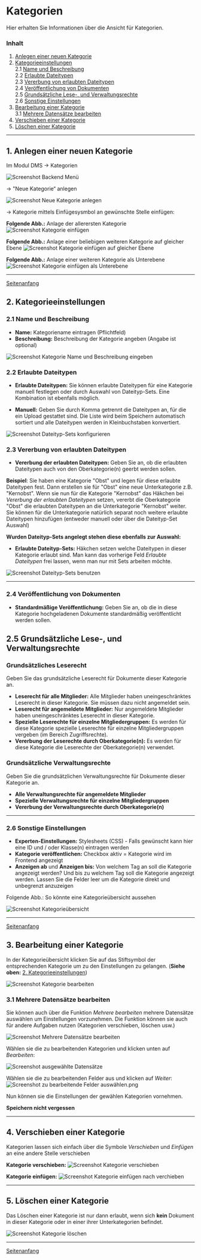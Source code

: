 <a name="top"></a>
# Kategorien

Hier erhalten Sie Informationen über die Ansicht für Kategorien.

### Inhalt
1. [Anlegen einer neuen Kategorie](#categories_1)
2. [Kategorieeinstellungen](#categories_2)  
  	2.1 [Name und Beschreibung](#categories_2_1)  
	2.2 [Erlaubte Dateitypen](#categories_2_2)    
	2.3 [Vererbung von erlaubten Dateitypen](#categories_2_3)  
	2.4 [Veröffentlichung von Dokumenten](#categories_2_4)    
	2.5 [Grundsätzliche Lese-, und Verwaltungsrechte](#categories_2_5)      
	2.6 [Sonstige Einstellungen](#categories_2_6)    
3. [Bearbeitung einer Kategorie](#categories_3)  
	3.1 [Mehrere Datensätze bearbeiten](#categories_3_1)  
4. [Verschieben einer Kategorie](#categories_4)
5. [Löschen einer Kategorie](#categories_5)


----------

<a name="categories_1"></a>
## 1. Anlegen einer neuen Kategorie

Im Modul DMS → Kategorien

![Screenshot Backend Menü](../screenshot_backend_menu.png)

→ "Neue Kategorie“ anlegen

![Screenshot Neue Kategorie anlegen](screenshot_categories_new_category.png)


→ Kategorie mittels Einfügesysmbol an gewünschte Stelle einfügen:

**Folgende Abb.:** Anlage der allerersten Kategorie
![Screenshot Kategorie einfügen](screenshot_categories_insert_first.png)

**Folgende Abb.:** Anlage einer beliebigen weiteren Kategorie auf gleicher Ebene
![Screenshot Kategorie einfügen auf gleicher Ebene](screenshot_categories_insert_same_level.png)

**Folgende Abb.:** Anlage einer weiteren Kategorie als Unterebene
![Screenshot Kategorie einfügen als Unterebene](/manual/de/admin/views/screenshot_categories_insert_second_level.png)

----------

[Seitenanfang](#top)

<a name="categories_2"></a>
## 2. Kategorieeinstellungen

<a name="categories_2_1"></a>
### 2.1 Name und Beschreibung

* **Name:** Kategoriename eintragen (Pflichtfeld)
* **Beschreibung:** Beschreibung der Kategorie angeben (Angabe ist optional)

![Screenshot Kategorie Name und Beschreibung eingeben](screenshot_categories_config_name_and_description.png)

### 2.2 Erlaubte Dateitypen

* **Erlaubte Dateitypen:** Sie können erlaubte Dateitypen für eine Kategorie manuell festlegen oder durch Auswahl von Dateityp-Sets. Eine Kombination ist ebenfalls möglich.

* **Manuell:** Geben Sie durch Komma getrennt die Dateitypen an, für die ein Upload gestattet sind. Die Liste wird beim Speichern automatisch sortiert und alle Dateitypen werden in Kleinbuchstaben konvertiert.

![Screenshot Dateityp-Sets konfigurieren](screenshot_categories_config_file_type_sets.png)

<a name="categories_2_3"></a>
### 2.3 Vererbung von erlaubten Dateitypen

* **Vererbung der erlaubten Dateitypen:** Geben Sie an, ob die erlaubten Dateitypen auch von den Oberkategorie(n) geerbt werden sollen.

**Beispiel**: Sie haben eine Kategorie "Obst" und legen für diese erlaubte Dateitypen fest. Dann erstellen sie für "Obst" eine neue Unterkategorie z.B. "Kernobst". 
Wenn sie nun für die Kategorie "Kernobst" das Häkchen bei *Vererbung der erlaubten Dateitypen* setzen, vererbt die Oberkategorie "Obst" die erlaubten Dateitypen an die Unterkategorie "Kernobst" weiter. 
Sie können für die Unterkategorie natürlich separat noch weitere erlaubte Dateitypen hinzufügen (entweder manuell oder über die Dateityp-Set Auswahl)


**Wurden Dateityp-Sets angelegt stehen diese ebenfalls zur Auswahl:**

* **Erlaubte Dateityp-Sets:** Häkchen setzen welche Dateitypen in dieser Kategorie erlaubt sind. Man kann das vorherige Feld *Erlaubte Dateitypen* frei lassen, wenn man nur mit Sets arbeiten möchte.

![Screenshot Dateityp-Sets benutzen](screenshot_categories_config_file_type_sets_2.png)


----------

<a name="categories_2_4"></a>
### 2.4 Veröffentlichung von Dokumenten

* **Standardmäßige Veröffentlichung:** Geben Sie an, ob die in diese Kategorie hochgeladenen Dokumente standardmäßig veröffentlicht werden sollen.

<a name="categories_2_5"></a>
## 2.5 Grundsätzliche Lese-, und Verwaltungsrechte

### Grundsätzliches Leserecht  
Geben Sie das grundsätzliche Leserecht für Dokumente dieser Kategorie an.  

* **Leserecht für alle Mitglieder:** Alle Mitglieder haben uneingeschränktes Leserecht in dieser Kategorie. Sie müssen dazu nicht angemeldet sein.
* **Leserecht für angemeldete Mitglieder:**  Nur angemeldete Mitglieder haben uneingeschränktes Leserecht in dieser Kategorie.
* **Spezielle Leserechte für einzelne Mitgliedergruppen:** Es werden für diese Kategorie spezielle Leserechte für einzelne Mitgliedergruppen vergeben (im Bereich Zugriffsrechte).
* **Vererbung der Leserechte durch Oberkategorie(n):** Es werden für diese Kategorie die Leserechte der Oberkategorie(n) verwendet.

### Grundsätzliche Verwaltungsrechte  
Geben Sie die grundsätzlichen Verwaltungsrechte für Dokumente dieser Kategorie an.  

* **Alle Verwaltungsrechte für angemeldete Mitglieder**
* **Spezielle Verwaltungsrechte für einzelne Mitgliedergruppen**
* **Vererbung der Verwaltungsrechte durch Oberkategorie(n)**


----------


<a name="categories_2_6"></a>
### 2.6 Sonstige Einstellungen

* **Experten-Einstellungen:** Stylesheets (CSS) - Falls gewünscht kann hier eine ID und / oder Klasse(n) eintragen werden
* **Kategorie veröffentlichen:** Checkbox aktiv = Kategorie wird im Frontend angezeigt
* **Anzeigen ab** und **Anzeigen bis:** Von welchem Tag an soll die Kategorie angezeigt werden? Und bis zu welchem Tag soll die Kategorie angezeigt werden.
Lassen Sie die Felder leer um die Kategorie direkt und unbegrenzt anzuzeigen

Folgende Abb.: So könnte eine Kategorieübersicht aussehen

![Screenshot Kategorieübersicht](screenshot_categories_list.png)

----------

[Seitenanfang](#top)

<a name="categories_3"></a>
## 3. Bearbeitung einer Kategorie

In der Kategorieübersicht klicken Sie auf das Stiftsymbol der entsprechenden Kategorie um zu den Einstellungen zu gelangen. (**Siehe oben:** [2. Kategorieeinstellungen](#categories_2))

![Screenshot Kategorie bearbeiten](screenshot_categories_edit.png)

<a name="categories_3_1"></a>
### 3.1 Mehrere Datensätze bearbeiten
Sie können auch über die Funktion *Mehrere bearbeiten* mehrere Datensätze auswählen um Einstellungen vorzunehmen. Die Funktion können sie auch für andere Aufgaben nutzen (Kategorien verschieben, löschen usw.) 

![Screenshot Mehrere Datensätze bearbeiten](/manual/de/admin/views/screenshot_multitask.png)

Wählen sie die zu bearbeitenden Kategorien und klicken unten auf *Bearbeiten*:

![Screenshot ausgewählte Datensätze](/manual/de/admin/views/screenshot_multitask_selectionpng.png)

Wählen sie die zu bearbeitenden Felder aus und klicken auf *Weiter*:
![Screenshot zu bearbeitende Felder auswählen.png](/manual/de/admin/views/screenshot_select_existing_fields.png)

Nun können sie die Einstellungen der gewählen Kategorien vornehmen.

**Speichern nicht vergessen**

----------

<a name="categories_4"></a>
## 4. Verschieben einer Kategorie

Kategorien lassen sich einfach über die Symbole *Verschieben* und *Einfügen* an eine andere Stelle verschieben

**Kategorie verschieben:** 
![Screenshot Kategorie verschieben](screenshot_categories_move.png)


**Kategorie einfügen:**
![Screenshot Kategorie einfügen nach verchieben](screenshot_categories_insert_after_moving.png)


----------

<a name="categories_5"></a>
## 5. Löschen einer Kategorie

Das Löschen einer Kategorie ist nur dann erlaubt, wenn sich **kein** Dokument in dieser Kategorie oder in einer ihrer Unterkategorien befindet.

![Screenshot Kategorie löschen](screenshot_categories_delete.png)


----------

[Seitenanfang](#top)
